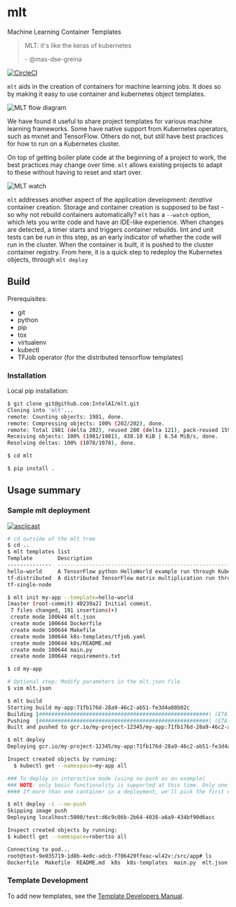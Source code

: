 # mlt
Machine Learning Container Templates

> MLT: it's like the keras of kubernetes
>
> \- @mas-dse-greina

[![CircleCI](https://circleci.com/gh/IntelAI/mlt.svg?style=svg&circle-token=239cc4305ca25063bf9a40cd332c822f5e64663f)](https://circleci.com/gh/IntelAI/mlt)

`mlt` aids in the creation of containers for machine learning jobs.
It does so by making it easy to use container and kubernetes object templates.

![MLT flow diagram](docs/mlt.png)

We have found it useful to share project templates for various machine learning frameworks. Some have native support from Kubernetes operators, such as mxnet and TensorFlow. Others do not, but still have best practices for how to run on a Kubernetes cluster.

On top of getting boiler plate code at the beginning of a project to work, the best practices may change over time. `mlt` allows existing projects to adapt to these without having to reset and start over.

![MLT watch](docs/watch.png)

`mlt` addresses another aspect of the application development: _iterative_ container creation. Storage and container creation is supposed to be fast - so why not rebuild containers automatically?
`mlt` has a `--watch` option, which lets you write code and have an IDE-like experience.
When changes are detected, a timer starts and triggers container rebuilds.
lint and unit tests can be run in this step, as an early indicator of whether the code will run in the cluster.
When the container is built, it is pushed to the cluster container registry.
From here, it is a quick step to redeploy the Kubernetes objects, through `mlt deploy`


## Build

Prerequisites:
- git
- python
- pip
- tox
- virtualenv
- kubectl
- TFJob operator (for the distributed tensorflow templates)

### Installation

Local pip installation:

```bash
$ git clone git@github.com:IntelAI/mlt.git
Cloning into 'mlt'...
remote: Counting objects: 1981, done.
remote: Compressing objects: 100% (202/202), done.
remote: Total 1981 (delta 202), reused 280 (delta 121), pack-reused 1599
Receiving objects: 100% (1981/1981), 438.10 KiB | 6.54 MiB/s, done.
Resolving deltas: 100% (1078/1078), done.

$ cd mlt

$ pip install .
```

## Usage summary

### Sample mlt deployment
[![asciicast](https://asciinema.org/a/171353.png)](https://asciinema.org/a/171353)

```bash
# cd outside of the mlt tree
$ cd ..
$ mlt templates list
Template        Description
--------------  ----------------------------------------------------------------------------------------------
hello-world     A TensorFlow python HelloWorld example run through Kubernetes Jobs.
tf-distributed  A distributed TensorFlow matrix multiplication run through the TensorFlow Kubernetes Operator.
tf-single-node

$ mlt init my-app --template=hello-world
[master (root-commit) 40239a2] Initial commit.
 7 files changed, 191 insertions(+)
 create mode 100644 mlt.json
 create mode 100644 Dockerfile
 create mode 100644 Makefile
 create mode 100644 k8s-templates/tfjob.yaml
 create mode 100644 k8s/README.md
 create mode 100644 main.py
 create mode 100644 requirements.txt

$ cd my-app

# Optional step: Modify parameters in the mlt.json file
$ vim mlt.json

$ mlt build
Starting build my-app:71fb176d-28a9-46c2-ab51-fe3d4a88b02c
Building |######################################################| (ETA:  0:00:00)
Pushing  |######################################################| (ETA:  0:00:00)
Built and pushed to gcr.io/my-project-12345/my-app:71fb176d-28a9-46c2-ab51-fe3d4a88b02c

$ mlt deploy
Deploying gcr.io/my-project-12345/my-app:71fb176d-28a9-46c2-ab51-fe3d4a88b02c

Inspect created objects by running:
  $ kubectl get --namespace=my-app all

### To deploy in interactive mode (using no-push as an example)
### NOTE: only basic functionality is supported at this time. Only one container and one pod in a deployment for now.
#### If more than one container in a deployment, we'll pick the first one we find and deploy that.

$ mlt deploy -i --no-push
Skipping image push
Deploying localhost:5000/test:d6c9c06b-2b64-4038-a6a9-434bf90d6acc

Inspect created objects by running:
$ kubectl get --namespace=robertso all

Connecting to pod...
root@test-9e035719-1d8b-4e0c-adcb-f706429ffeac-wl42v:/src/app# ls
Dockerfile  Makefile  README.md  k8s  k8s-templates  main.py  mlt.json	requirements.txt
```

### Template Development

To add new templates, see the [Template Developers Manual](docs/template_developers.md).
